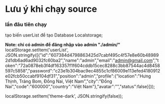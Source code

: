 # Lưu ý khi chạy source

### lần đâu tiên chạy 

tạo biến userList để tạo Database Localstorage;

**Note: chỉ có admin để đăng nhập vào admin "./admin/"**
localStorage.setItem('userList', JSON.stringify([{"id":"607384d4798863425d7cabf495c4f57e8e60b489892d1db6ad6ad9032fc60ba2","name":"admin","email":"admin@gmail.com","token":"72a0878eb3f4df163357f1f604cddb15cec8288c3bb87544ac4d8458597c5858","password":"c23e1b304bac9ec4855c1cf86009e113efed4180912e02fcb50ccabf9104df31","position":"admin","profile":{"location":"Hưng Thịnh, Trảng Bom, Đồng Nai, Việt Nam","city":"Đồng Nai","code":"600000","country":"Việt Nam"},"avatar":"","status":false}]));


localStorage.setItem('theme-dark', JSON.stringify(false));